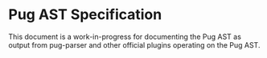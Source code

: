 Pug AST Specification
======================

This document is a work-in-progress for documenting the Pug AST as output
from pug-parser and other official plugins operating on the Pug AST.
